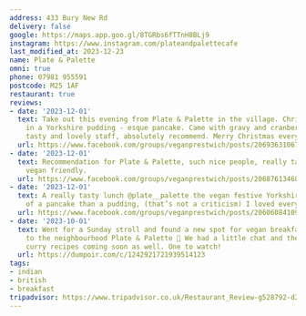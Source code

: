 ```yaml
---
address: 433 Bury New Rd
delivery: false
google: https://maps.app.goo.gl/8TGRbs6fTTnH8BLj9
instagram: https://www.instagram.com/plateandpalettecafe
last_modified_at: 2023-12-23
name: Plate & Palette
omni: true
phone: 07981 955591
postcode: M25 1AF
restaurant: true
reviews:
- date: '2023-12-01'
  text: Take out this evening from Plate & Palette in the village. Christmas dinner
    in a Yorkshire pudding - esque pancake. Came with gravy and cranberry sauce. Very
    tasty and lovely staff, absolutely recommend. Merry Christmas everyone x
  url: https://www.facebook.com/groups/veganprestwich/posts/2069363106774428/
- date: '2023-12-01'
  text: Recommendation for Plate & Palette, such nice people, really tasty food, super
    vegan friendly.
  url: https://www.facebook.com/groups/veganprestwich/posts/2068761346834604/
- date: '2023-12-01'
  text: A really tasty lunch @plate__palette the vegan festive Yorkshire pudding more
    of a pancake than a pudding, (that’s not a criticism) I loved every bite 😋
  url: https://www.facebook.com/groups/veganprestwich/posts/2060608410983231/
- date: '2023-10-01'
  text: Went for a Sunday stroll and found a new spot for vegan breakfast. Welcome
    to the neighbourhood Plate & Palette 💚 We had a little chat and they have vegan
    curry recipes coming soon as well. One to watch!
  url: https://dumpoir.com/c/1242921721939514123
tags:
- indian
- british
- breakfast
tripadvisor: https://www.tripadvisor.co.uk/Restaurant_Review-g528792-d26722413-Reviews-Plate_Palate-Prestwich_Bury_Greater_Manchester_England.html
---
```

